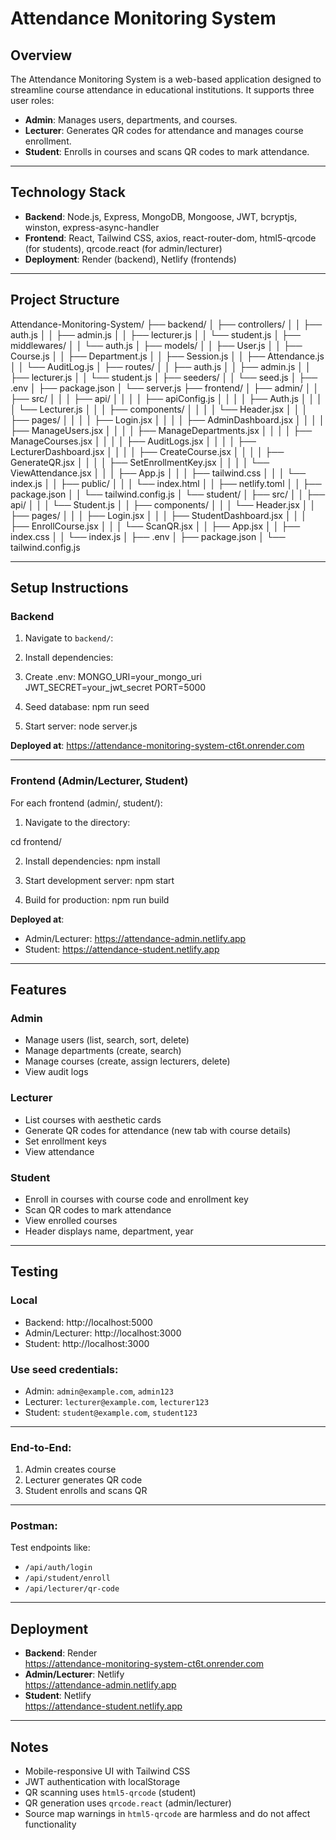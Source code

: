 # Attendance Monitoring System

## Overview

The Attendance Monitoring System is a web-based application designed to streamline course attendance in educational institutions. It supports three user roles:
- **Admin**: Manages users, departments, and courses.
- **Lecturer**: Generates QR codes for attendance and manages course enrollment.
- **Student**: Enrolls in courses and scans QR codes to mark attendance.

---

## Technology Stack

- **Backend**: Node.js, Express, MongoDB, Mongoose, JWT, bcryptjs, winston, express-async-handler
- **Frontend**: React, Tailwind CSS, axios, react-router-dom, html5-qrcode (for students), qrcode.react (for admin/lecturer)
- **Deployment**: Render (backend), Netlify (frontends)

---

## Project Structure

Attendance-Monitoring-System/
├── backend/
│ ├── controllers/
│ │ ├── auth.js
│ │ ├── admin.js
│ │ ├── lecturer.js
│ │ └── student.js
│ ├── middlewares/
│ │ └── auth.js
│ ├── models/
│ │ ├── User.js
│ │ ├── Course.js
│ │ ├── Department.js
│ │ ├── Session.js
│ │ ├── Attendance.js
│ │ └── AuditLog.js
│ ├── routes/
│ │ ├── auth.js
│ │ ├── admin.js
│ │ ├── lecturer.js
│ │ └── student.js
│ ├── seeders/
│ │ └── seed.js
│ ├── .env
│ ├── package.json
│ └── server.js
├── frontend/
│ ├── admin/
│ │ ├── src/
│ │ │ ├── api/
│ │ │ │ ├── apiConfig.js
│ │ │ │ ├── Auth.js
│ │ │ │ └── Lecturer.js
│ │ │ ├── components/
│ │ │ │ └── Header.jsx
│ │ │ ├── pages/
│ │ │ │ ├── Login.jsx
│ │ │ │ ├── AdminDashboard.jsx
│ │ │ │ ├── ManageUsers.jsx
│ │ │ │ ├── ManageDepartments.jsx
│ │ │ │ ├── ManageCourses.jsx
│ │ │ │ ├── AuditLogs.jsx
│ │ │ │ ├── LecturerDashboard.jsx
│ │ │ │ ├── CreateCourse.jsx
│ │ │ │ ├── GenerateQR.jsx
│ │ │ │ ├── SetEnrollmentKey.jsx
│ │ │ │ └── ViewAttendance.jsx
│ │ │ ├── App.js
│ │ │ ├── tailwind.css
│ │ │ └── index.js
│ │ ├── public/
│ │ │ └── index.html
│ │ ├── netlify.toml
│ │ ├── package.json
│ │ └── tailwind.config.js
│ └── student/
│ ├── src/
│ │ ├── api/
│ │ │ └── Student.js
│ │ ├── components/
│ │ │ └── Header.jsx
│ │ ├── pages/
│ │ │ ├── Login.jsx
│ │ │ ├── StudentDashboard.jsx
│ │ │ ├── EnrollCourse.jsx
│ │ │ └── ScanQR.jsx
│ │ ├── App.jsx
│ │ ├── index.css
│ │ └── index.js
│ ├── .env
│ ├── package.json
│ └── tailwind.config.js


---

## Setup Instructions

### Backend

1. Navigate to `backend/`:


2. Install dependencies:

3. Create .env:
MONGO_URI=your_mongo_uri
JWT_SECRET=your_jwt_secret
PORT=5000

4. Seed database:
npm run seed


5. Start server:
node server.js


**Deployed at**: https://attendance-monitoring-system-ct6t.onrender.com

---

### Frontend (Admin/Lecturer, Student)

For each frontend (admin/, student/):

1. Navigate to the directory:

cd frontend/<role>


2. Install dependencies:
npm install


3. Start development server:
npm start


4. Build for production:
npm run build



**Deployed at**:  
- Admin/Lecturer: https://attendance-admin.netlify.app  
- Student: https://attendance-student.netlify.app

---

## Features

### Admin
- Manage users (list, search, sort, delete)
- Manage departments (create, search)
- Manage courses (create, assign lecturers, delete)
- View audit logs

### Lecturer
- List courses with aesthetic cards
- Generate QR codes for attendance (new tab with course details)
- Set enrollment keys
- View attendance

### Student
- Enroll in courses with course code and enrollment key
- Scan QR codes to mark attendance
- View enrolled courses
- Header displays name, department, year

---

## Testing

### Local

- Backend: http://localhost:5000
- Admin/Lecturer: http://localhost:3000
- Student: http://localhost:3000

### Use seed credentials:
- Admin: `admin@example.com`, `admin123`
- Lecturer: `lecturer@example.com`, `lecturer123`
- Student: `student@example.com`, `student123`

---

### End-to-End:
1. Admin creates course  
2. Lecturer generates QR code  
3. Student enrolls and scans QR

---

### Postman:
Test endpoints like:
- `/api/auth/login`
- `/api/student/enroll`
- `/api/lecturer/qr-code`

---

## Deployment

- **Backend**: Render  
https://attendance-monitoring-system-ct6t.onrender.com
- **Admin/Lecturer**: Netlify  
https://attendance-admin.netlify.app
- **Student**: Netlify  
https://attendance-student.netlify.app

---

## Notes

- Mobile-responsive UI with Tailwind CSS
- JWT authentication with localStorage
- QR scanning uses `html5-qrcode` (student)
- QR generation uses `qrcode.react` (admin/lecturer)
- Source map warnings in `html5-qrcode` are harmless and do not affect functionality
